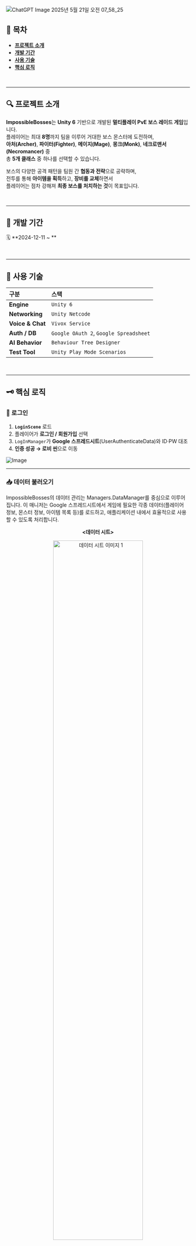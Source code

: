 ![ChatGPT Image 2025년 5월 21일 오전 07_58_25](https://github.com/user-attachments/assets/78780fee-a54d-4b52-90dc-0bca75f68ba7)

## 📘 목차
- **[프로젝트 소개](#-프로젝트-소개)**
- **[개발 기간](#-개발-기간)**
- **[사용 기술](#-사용-기술)**
- **[핵심 로직](#-핵심-로직)**

<br/>

---

## 🔍 프로젝트 소개
**ImpossibleBosses**는 **Unity 6** 기반으로 개발된 **멀티플레이 PvE 보스 레이드 게임**입니다.  
플레이어는 최대 **8명**까지 팀을 이루어 거대한 보스 몬스터에 도전하며,  
**아처(Archer)**, **파이터(Fighter)**, **메이지(Mage)**, **몽크(Monk)**, **네크로맨서(Necromancer)** 중  
총 **5개 클래스** 중 하나를 선택할 수 있습니다.

보스의 다양한 공격 패턴을 팀원 간 **협동과 전략**으로 공략하며,  
전투를 통해 **아이템을 획득**하고, **장비를 교체**하면서  
플레이어는 점차 강해져 **최종 보스를 처치하는 것**이 목표입니다.

<br/>

---

## 📆 개발 기간
🗓 **2024-12-11 ~ **

<br/>

---

## 🔧 사용 기술
| 구분 | 스택 |
| :-- | :-- |
| **Engine** | `Unity 6` |
| **Networking** | `Unity Netcode` |
| **Voice & Chat** | `Vivox Service` |
| **Auth / DB** | `Google OAuth 2`, `Google Spreadsheet` |
| **AI Behavior** | `Behaviour Tree Designer` |
| **Test Tool** | `Unity Play Mode Scenarios` |

<br/>

---

## 🗝 핵심 로직

### 🔐 로그인
1. **`LoginScene`** 로드  
2. 플레이어가 **로그인 / 회원가입** 선택  
3. `LogInManager`가 **Google 스프레드시트**(UserAuthenticateData)와 ID·PW 대조  
4. **인증 성공 → 로비 씬**으로 이동  

![Image](https://github.com/user-attachments/assets/a63eec10-7526-4920-bd92-319d0a640e82)

---

### 📥 데이터 불러오기
ImpossibleBosses의 데이터 관리는 Managers.DataManager를 중심으로 이루어집니다. 이 매니저는 Google 스프레드시트에서 게임에 필요한 각종 데이터(플레이어 정보, 몬스터 정보, 아이템 목록 등)를 로드하고, 애플리케이션 내에서 효율적으로 사용할 수 있도록 처리합니다.

<p align="center">
  <strong>&lt;데이터 시트&gt;</strong>
</p>
<p align="center">
  <img src="https://github.com/user-attachments/assets/5fa4ab70-ba04-403b-b229-c403439998e1" alt="데이터 시트 이미지 1" width="70%"/>
  <img src="https://github.com/user-attachments/assets/66638094-07c2-48ad-b48e-744c3f8d9183" alt="데이터 시트 이미지 2" width="70%"/>
  <img src="https://github.com/user-attachments/assets/8c104aa5-92eb-44ea-82e5-c77787290c39" alt="데이터 시트 이미지 3" width="70%"/>
</p>


**데이터 로딩 절차:**

1.  **초기화 및 타입 스캔**:
    <ul>
      <li><code>Managers.DataManager.Init()</code> 메서드가 데이터 로딩을 시작합니다.</li>
      <li><code>LoadSerializableTypesFromFolder</code> 메서드는 지정된 경로에서 <code>[Serializable]</code> 어트리뷰트를 가진 클래스들을 리플렉션으로 스캔합니다. 이 클래스들은 스프레드시트의 각 시트 데이터 구조와 매핑됩니다.</li>
    </ul>

<p align="center">
  <strong>&lt;DataManger의 타입확인&gt;</strong>
</p>
<div align="center">
  <img src="https://github.com/user-attachments/assets/f0fcfdb3-cd07-494a-9edd-267df547bfd1" alt="타입 스캔 이미지 1" width="70%"/>
</div>
<br>

2.  **Google 스프레드시트 연동**:
    <ul>
      <li><code>DatabaseStruct</code>는 Google OAuth 2.0 인증 정보(클라이언트 ID, 시크릿 코드, 애플리케이션 이름, 스프레드시트 ID)를 관리합니다.</li>
      <li><code>GetGoogleSheetData()</code> 메서드는 이 정보를 사용하여 Google Sheets API 인증 후, 지정된 스프레드시트 데이터를 가져옵니다.</li>
    </ul>

<p align="center">
  <strong>&lt;구글 스프레드시트 불러오기&gt;</strong>
</p>
<div align="center">
  <img src="https://github.com/user-attachments/assets/47be08dd-43b7-4740-9853-89e74ab992f3" alt="스프레드시트 연동" width="70%"/>
</div>
<br>

3.  **데이터 파싱 및 구조화**:
    * `LoadDataFromGoogleSheets()`는 인증된 서비스와 스프레드시트 ID로 각 시트의 데이터를 요청합니다.
    * `ParseSheetData()`는 시트 데이터를 JSON 형식 문자열로 변환합니다.
    * `AddAllDataDictFromJsonData()`는 JSON 문자열을 C# 객체로 역직렬화합니다.
        * `GetTypeNameFromFileName()`은 시트 이름에서 데이터 타입을 결정합니다.
        * `FindGenericKeyType()`은 데이터 타입이 `Ikey<TKey>` 인터페이스를 구현했는지 확인하여 딕셔너리 키 타입을 결정합니다.
        * `DataToDictionary<TKey, TStat>` 클래스는 로드된 데이터 리스트를 `Dictionary<TKey, TStat>` 형태로 변환하여 `AllDataDict`에 저장합니다.

<p align="center">
  <strong>&lt;JSON 문자열 역직렬화&gt;</strong>
</p>
<div align="center">
  <img src="https://github.com/user-attachments/assets/5d878784-0047-4341-a7d5-eaf3cad0e707" alt="데이터 파싱" width="70%"/>
</div>
<br>

4.  **데이터 캐싱 및 접근**:
    * 처리된 데이터는 `DataManager.AllDataDict` (`Dictionary<Type, object>` 타입)에 데이터 타입별로 캐싱되어, 게임 내 다른 시스템에서 사용됩니다.
    * `ItemDataManager`는 `DataManager.AllDataDict`에서 아이템 관련 타입의 데이터를 가져와 관리합니다.
<p align="center">
  <strong>&lt;아이템 클래스의 데이터 캐싱&gt;</strong>
</p>
<div align="center">
  <img src="https://github.com/user-attachments/assets/3a36e9ed-a833-4e30-b9ac-41880a50a860" alt="데이터 캐싱" width="70%"/>
</div>
<br>


5.  **로컬 데이터 활용**:
    * Google 스프레드시트 접근 불가 시, `LoadAllDataFromLocal()` 메서드가 로컬에 JSON 파일로 저장된 데이터를 로드합니다.
    * 스프레드시트에서 새 데이터를 가져오면, `SaveDataToFile()` 메서드가 기존 로컬 데이터와 비교 후 변경된 경우 최신 데이터로 덮어씁니다. `BinaryCheck<T>()`가 데이터 변경 여부를 확인합니다.
<p align="center">
  <strong>&lt;데이터 변경 확인(바이너리비교)&gt;</strong>
</p>
<div align="center">
  <img src="https://github.com/user-attachments/assets/56236faf-6a3d-4658-bc5e-fdad2c12e310" alt="데이터 변경확인" width="30%"/>
</div>
<br>

---

### 🏠 로비 (Lobby)
플레이어는 계정 인증 후 로비 화면으로 이동하여, 다른 플레이어들과 소통하고 함께 게임을 즐길 방을 찾거나 만들 수 있습니다.

로비에서의 주요 활동:

로비 입장 및 준비:

로비 화면에 처음 들어오면, 게임은 자동으로 기본적인 연결 설정을 진행합니다. 이 과정에는 플레이어의 익명 인증, 이미 다른 곳에서 접속 중이지 않은지 확인하는 절차 등이 포함됩니다.
모든 준비가 끝나면, 플레이어들이 잠시 머무르며 방을 탐색할 수 있는 '대기 로비'에 자동으로 참가하게 됩니다. 만약 대기 로비가 없다면 새로 만들어집니다.
&lt;p align="center">
&lt;strong>&amp;lt;로비 접속 과정&amp;gt;&lt;/strong>
&lt;/p>
&lt;p align="center">
&lt;img src="[여기에 로비 접속 시퀀스 다이어그램 또는 로딩 화면 이미지 삽입]" alt="로비 접속 과정" width="70%"/>
&lt;br/>
&lt;sub>플레이어가 로비에 접속하고 준비되는 과정을 나타내는 흐름도 또는 로딩 화면&lt;/sub>
&lt;/p>
&lt;br/>

소통과 교류:

로비에서는 다른 플레이어들과 음성 또는 텍스트로 자유롭게 대화할 수 있는 채팅 기능이 제공됩니다.
이 기능을 통해 함께 게임 할 파티원을 구하거나 정보를 교환할 수 있습니다.
&lt;p align="center">
&lt;strong>&amp;lt;로비 채팅 화면&amp;gt;&lt;/strong>
&lt;/p>
&lt;p align="center">
&lt;img src="[여기에 로비 채팅 UI (UI_LobbyChat 또는 UI_RoomChat) 이미지 삽입]" alt="로비 채팅" width="60%"/>
&lt;br/>
&lt;sub>다른 플레이어와 대화할 수 있는 채팅창&lt;/sub>
&lt;/p>
&lt;br/>

게임 방 탐색 및 참가:

현재 만들어져 있는 다른 플레이어들의 게임 방 목록을 실시간으로 확인할 수 있습니다. 목록을 새로고침하여 최신 상태를 볼 수도 있습니다.
마음에 드는 방을 발견하면 '참가' 버튼을 눌러 해당 방으로 들어갈 수 있습니다. 만약 방에 비밀번호가 설정되어 있다면, 비밀번호를 입력해야 합니다.
&lt;p align="center">
&lt;strong>&amp;lt;방 목록 및 방 정보&amp;gt;&lt;/strong>
&lt;/p>
&lt;p align="center">
&lt;img src="[여기에 방 목록 UI (UI_Room_Inventory) 및 방 정보 패널 (UI_Room_Info_Panel) 이미지 삽입]" alt="방 목록" width="70%"/>
&lt;br/>
&lt;sub>생성된 게임 방들의 목록과 각 방의 상세 정보 (방 이름, 인원 수 등)&lt;/sub>
&lt;/p>
&lt;br/>

게임 방 생성:

직접 게임 방을 만들 수도 있습니다. 방 만들기 화면에서 방의 이름, 최대 참가 인원, 그리고 필요하다면 비밀번호를 설정할 수 있습니다.
이렇게 생성된 방은 다른 플레이어들의 방 목록에도 나타나게 됩니다.
&lt;p align="center">
&lt;strong>&amp;lt;방 생성 설정&amp;gt;&lt;/strong>
&lt;/p>
&lt;p align="center">
&lt;img src="[여기에 방 생성 UI (UI_CreateRoom) 이미지 삽입]" alt="방 생성" width="50%"/>
&lt;br/>
&lt;sub>새로운 게임 방을 만들기 위한 설정 화면 (방 이름, 인원, 비밀번호 입력)&lt;/sub>
&lt;/p>
&lt;br/>

캐릭터 선택 및 게임 시작:

게임 방에 성공적으로 들어가면, 플레이어는 자신이 플레이할 캐릭터를 선택하는 화면으로 이동합니다.
이곳에서 다른 플레이어들이 어떤 캐릭터를 선택했는지, 준비를 마쳤는지 등을 확인할 수 있습니다. 모든 플레이어가 준비를 마치면 방장이 게임을 시작할 수 있습니다.
&lt;p align="center">
&lt;strong>&amp;lt;캐릭터 선택 화면&amp;gt;&lt;/strong>
&lt;/p>
&lt;p align="center">
&lt;img src="[여기에 캐릭터 선택 UI (UI_Room_CharacterSelect 내의 CharacterSelectorNGO 프레임들) 이미지 삽입]" alt="캐릭터 선택" width="70%"/>
&lt;br/>
&lt;sub>방에 참가한 플레이어들이 각자 플레이할 캐릭터를 고르고 준비하는 모습&lt;/sub>
&lt;/p>
&lt;br/>

로비의 안정적인 운영:

방을 만든 플레이어(호스트)는 로비가 계속 유지될 수 있도록 주기적으로 신호를 보냅니다.
로비 내에서 플레이어가 나가거나 들어오는 등의 변화는 모든 참가자에게 실시간으로 알려져 화면에 반영됩니다.

---

### 🔗 릴레이 서버
- **호스트(방장)** 가 방 생성 → **Relay Allocation** 수신(서버 역할)  
- **참가자** 는 **Join Code** 로 해당 Allocation 접속  
- 실제 IP 노출 없이 **NAT / 방화벽** 문제 해결  
- 호스트가 중도 이탈하면 **새 호스트가 Allocation 승계**

![Image](https://github.com/user-attachments/assets/4d7df461-dbe3-4e5d-aeb1-72d5b26841ff)

---

### 🏎️ 최적화 방법
| 영역 | 왜 이런 방법을 썼는가? |
| :-- | :-- |
| **오브젝트 풀링 &<br/>네트워크 오브젝트 풀링** | 스킬·파티클 등 **자주 생성·삭제** 오브젝트를 미리 생성해 **재사용** → GC 최소화 |
| **네트워크 패킷 절감** | **필요 데이터만 압축 전송** → 이후 계산은 **로컬**에서 수행 -> 전송량 절감, 반응속도 상승 |

---

### 🌐 네트워크 동기화
1. **서버 권한 구조**  
   - 보스 AI·게임 판정을 **호스트**가 전담  
   - 결과(피해량·상태) → **NetworkVariable / RPC** 로 전송  
2. **예측 & 보간**  
   - 패킷을 전송할때 서버가 패킷을 보낸시간과 클라이언트가 패킷을 받은시간을 계산해 서버와 차이 발생 시 부드럽게 보간으로 보정  

---

![Boss Flow](https://github.com/user-attachments/assets/33e41408-493a-4778-830d-c0c69d4055a5)

